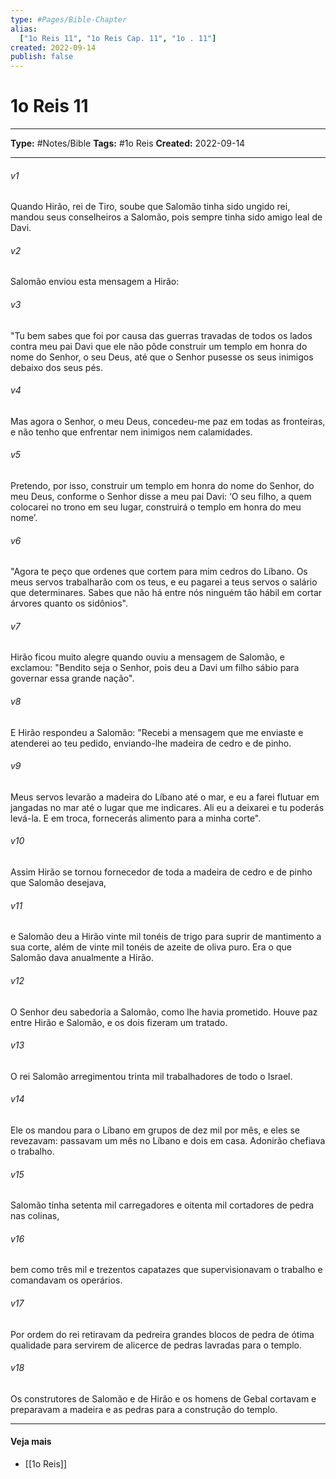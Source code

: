 ```yaml
---
type: #Pages/Bible-Chapter
alias:
  ["1o Reis 11", "1o Reis Cap. 11", "1o . 11"]
created: 2022-09-14
publish: false
---
```


# 1o Reis 11

---

**Type:** #Notes/Bible
**Tags:** #1o Reis
**Created:** 2022-09-14

---

###### v1
Quando Hirão, rei de Tiro, soube que Salomão tinha sido ungido rei, mandou seus conselheiros a Salomão, pois sempre tinha sido amigo leal de Davi.
###### v2
Salomão enviou esta mensagem a Hirão:
###### v3
"Tu bem sabes que foi por causa das guerras travadas de todos os lados contra meu pai Davi que ele não pôde construir um templo em honra do nome do Senhor, o seu Deus, até que o Senhor pusesse os seus inimigos debaixo dos seus pés.
###### v4
Mas agora o Senhor, o meu Deus, concedeu-me paz em todas as fronteiras, e não tenho que enfrentar nem inimigos nem calamidades.
###### v5
Pretendo, por isso, construir um templo em honra do nome do Senhor, do meu Deus, conforme o Senhor disse a meu pai Davi: ‘O seu filho, a quem colocarei no trono em seu lugar, construirá o templo em honra do meu nome’.
###### v6
"Agora te peço que ordenes que cortem para mim cedros do Líbano. Os meus servos trabalharão com os teus, e eu pagarei a teus servos o salário que determinares. Sabes que não há entre nós ninguém tão hábil em cortar árvores quanto os sidônios".
###### v7
Hirão ficou muito alegre quando ouviu a mensagem de Salomão, e exclamou: "Bendito seja o Senhor, pois deu a Davi um filho sábio para governar essa grande nação".
###### v8
E Hirão respondeu a Salomão: "Recebi a mensagem que me enviaste e atenderei ao teu pedido, enviando-lhe madeira de cedro e de pinho.
###### v9
Meus servos levarão a madeira do Líbano até o mar, e eu a farei flutuar em jangadas no mar até o lugar que me indicares. Ali eu a deixarei e tu poderás levá-la. E em troca, fornecerás alimento para a minha corte".
###### v10
Assim Hirão se tornou fornecedor de toda a madeira de cedro e de pinho que Salomão desejava,
###### v11
e Salomão deu a Hirão vinte mil tonéis de trigo para suprir de mantimento a sua corte, além de vinte mil tonéis de azeite de oliva puro. Era o que Salomão dava anualmente a Hirão.
###### v12
O Senhor deu sabedoria a Salomão, como lhe havia prometido. Houve paz entre Hirão e Salomão, e os dois fizeram um tratado.
###### v13
O rei Salomão arregimentou trinta mil trabalhadores de todo o Israel.
###### v14
Ele os mandou para o Líbano em grupos de dez mil por mês, e eles se revezavam: passavam um mês no Líbano e dois em casa. Adonirão chefiava o trabalho.
###### v15
Salomão tinha setenta mil carregadores e oitenta mil cortadores de pedra nas colinas,
###### v16
bem como três mil e trezentos capatazes que supervisionavam o trabalho e comandavam os operários.
###### v17
Por ordem do rei retiravam da pedreira grandes blocos de pedra de ótima qualidade para servirem de alicerce de pedras lavradas para o templo.
###### v18
Os construtores de Salomão e de Hirão e os homens de Gebal cortavam e preparavam a madeira e as pedras para a construção do templo.


---

#### Veja mais

- [[1o Reis]]
